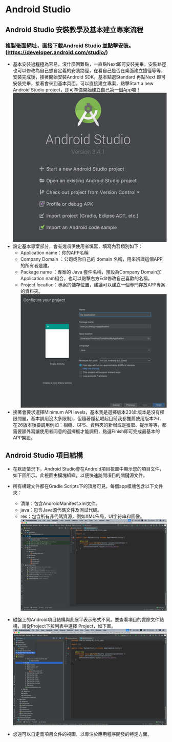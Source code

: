 # Android Studio
## Android Studio 安裝教學及基本建立專案流程
### 複製後面網址，直接下載Android Studio 並點擊安裝。(https://developer.android.com/studio/)
* 基本安裝過程極為容易，沒什麼困難點，一直點Next即可安裝完畢，安裝路徑也可以修改為自己想自定義的安裝路徑，在看自己是否在桌面建立捷徑等等，安裝完成後，接著開始安裝Android SDK，基本點選Standard 再點Next 即可安裝完畢，接著會來到基本頁面，可以直接建立專案，點擊Start a new Android Studio project，即可準備開始建立自己第一個App囉！    
![](https://github.com/sheng19960125/Base-AndroidStudio/blob/master/android_studio_menu.png)   
* 設定基本專案部分，會有幾項供使用者填寫，填寫內容類別如下：  
    * Application name：你的APP名稱  
    * Company Domain  ：公司或你自己的 domain 名稱，用來辨識這個APP的所有者是誰。  
    * Package name    ：專案的 Java 套件名稱，預設為Company Domain加Application nam組合，也可以點擊右方Edit修改自己喜歡的名稱。  
    * Project location：專案的儲存位置，建議可以建立一個專門存放APP專案的資料夾。  
![](https://github.com/sheng19960125/Base-AndroidStudio/blob/master/android_studio_set_type.png)   
* 接著會要求選擇Minimum API levels，基本我是選擇版本23(此版本是沒有權限問題，基本調用沒太多限制)，但隨著隱私崛起目前我都推薦使用版本26，在26版本後要調用例如：相機、GPS、資料夾的新增或是獲取、提示等等，都需要額外寫讓使用者同意的選擇框才能調用，點選Finish即可完成最基本的APP架設。  
  
## Android Studio 項目結構
* 在默認情況下，Android Studio會在Android項目視圖中顯示您的項目文件，如下圖所示。此視圖由模塊組織，以便快速訪問項目的關鍵源文件。  
  
* 所有構建文件都在Gradle Scripts下的頂層可見，每個app模塊包含以下文件夾：  
   * 清單：包含AndroidManifest.xml文件。  
   * java：包含Java源代碼文件及測試代碼。  
   * res：包含所有非代碼資源，例如XML佈局，UI字符串和圖像。  
![](https://github.com/sheng19960125/Base-AndroidStudio/blob/master/android_studio_main.png)  
* 磁盤上的Android項目結構與此展平表示形式不同。要查看項目的實際文件結構，請從Project下拉列表中選擇 Project，如下圖。  
![](https://github.com/sheng19960125/Base-AndroidStudio/blob/master/android_studio_main_project.png)  
* 您還可以自定義項目文件的視圖，以專注於應用程序開發的特定方面。  
